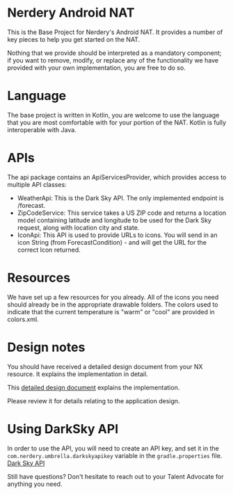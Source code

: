 # Nerdery Android NAT

This is the Base Project for Nerdery's Android NAT.
It provides a number of key pieces to help you get started on the NAT.

Nothing that we provide should be interpreted as a mandatory component;
if you want to remove, modify, or replace any of the functionality we have provided with your own implementation, you are free to do so.

# Language

The base project is written in Kotlin, you are welcome to use the language that you are most comfortable with for your portion of the NAT. Kotlin is fully interoperable with Java.

# APIs

The api package contains an ApiServicesProvider, which provides access to multiple API classes:

* WeatherApi: This is the Dark Sky API. The only implemented endpoint is /forecast.
* ZipCodeService: This service takes a US ZIP code and returns a location model containing latitude and longitude to be used for the Dark Sky request, along with location city and state.
* IconApi: This API is used to provide URLs to icons. You will send in an icon String (from ForecastCondition) - and will get the URL for the correct Icon returned. 

# Resources

We have set up a few resources for you already.
All of the icons you need should already be in the appropriate drawable folders.
The colors used to indicate that the current temperature is "warm" or "cool" are provided in colors.xml.

# Design notes
You should have received a detailed design document from your NX resource.  It explains the implementation in detail.

This [detailed design document](https://drive.google.com/file/d/1wrAapV_RnwK4pQtRnahSOPsAR5OdMdkc/view?usp=sharing) explains the implementation.

Please review it for details relating to the application design.

# Using DarkSky API

In order to use the API, you will need to create an API key, and set it in the `com.nerdery.umbrella.darkskyapikey` variable in the `gradle.properties` file.
[Dark Sky API](https://darksky.net/dev)

Still have questions? Don't hesitate to reach out to your Talent Advocate for anything you need.